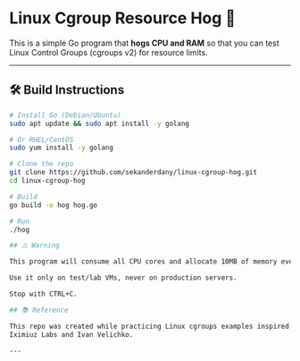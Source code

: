 # Linux Cgroup Resource Hog 🐷

This is a simple Go program that **hogs CPU and RAM** so that you can test  
Linux Control Groups (cgroups v2) for resource limits.

---

## 🛠 Build Instructions

```bash
# Install Go (Debian/Ubuntu)
sudo apt update && sudo apt install -y golang

# Or RHEL/CentOS
sudo yum install -y golang

# Clone the repo
git clone https://github.com/sekanderdany/linux-cgroup-hog.git
cd linux-cgroup-hog

# Build
go build -o hog hog.go

# Run
./hog

## ⚠️ Warning

This program will consume all CPU cores and allocate 10MB of memory every second.

Use it only on test/lab VMs, never on production servers.

Stop with CTRL+C.

## 📚 Reference

This repo was created while practicing Linux cgroups examples inspired by
Iximiuz Labs and Ivan Velichko.

---